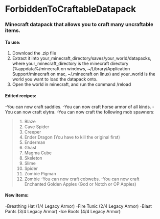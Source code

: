 # ForbiddenToCraftableDatapack
### Minecraft datapack that allows you to craft many uncraftable items.

#### To use:
1) Download the .zip file
2) Extract it into your_minecraft_directory/saves/your_world/datapacks, where your_minecraft_directory
is the minecraft directory (%appdata%/minecraft on windows, ~/Library/Application Support/minecraft on mac, ~/.minecraft on linux) and your_world is the world you want to load the datapack onto.
3) Open the world in minecraft, and run the command /reload

#### Edited recipes:
-You can now craft saddles.
-You can now craft horse armor of all kinds.
-You can now craft elytra.
-You can now craft the following mob spawners:
> 1) Blaze
> 2) Cave Spider
> 3) Creeper
> 4) Ender Dragon (You have to kill the original first)
> 5) Enderman
> 6) Ghast
> 7) Magma Cube
> 8) Skeleton
> 9) Slime
> 10) Spider
> 11) Zombie Pigman
> 12) Zombie
-You can now craft cobwebs.
-You can now craft Enchanted Golden Apples (God or Notch or OP Apples)

#### New items:
-Breathing Hat (1/4 Legacy Armor)
-Fire Tunic (2/4 Legacy Armor)
-Blast Pants (3/4 Legacy Armor)
-Ice Boots (4/4 Legacy Armor)
